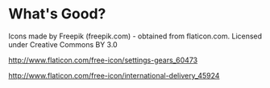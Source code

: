 # What's Good?

Icons made by Freepik (freepik.com) - obtained from flaticon.com. Licensed under Creative Commons BY 3.0

http://www.flaticon.com/free-icon/settings-gears_60473

http://www.flaticon.com/free-icon/international-delivery_45924
